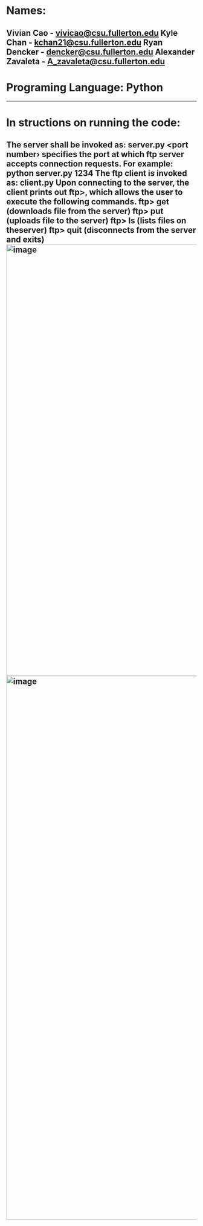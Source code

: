 # Names:
Vivian Cao - vivicao@csu.fullerton.edu
Kyle Chan - kchan21@csu.fullerton.edu
Ryan Dencker - dencker@csu.fullerton.edu
Alexander Zavaleta - A_zavaleta@csu.fullerton.edu
-----------------------------------------------------------------------------------------------------------------------------------------------------------------------------------------
# Programing Language: Python
-----------------------------------------------------------------------------------------------------------------------------------------------------------------------------------------
# In structions on running the code:
The server shall be invoked as: server.py <port number>
<port number› specifies the port at which ftp server accepts connection requests.
For example: python server.py 1234
The ftp client is invoked as: client.py <server ip> <server port> 
Upon connecting to the server, the client prints out ftp>, which allows the user to execute the following commands.
ftp> get <file name> (downloads file <file name> from the server)
ftp> put <filename> (uploads file <file name> to the server)
ftp> ls (lists files on theserver)
ftp> quit (disconnects from the server and exits)
<img width="1139" alt="image" src="https://github.com/K4le21/CPSC-471/assets/70111655/14623cf4-ab84-49e2-a450-688b3e686cdb">
<img width="1435" alt="image" src="https://github.com/K4le21/CPSC-471/assets/70111655/521f7c9e-d2e1-4927-901f-9393e85ece25">
-----------------------------------------------------------------------------------------------------------------------------------------------------------------------------------------
